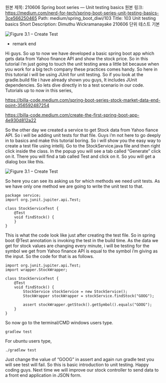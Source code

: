 원본 제목: 210606 Spring boot series — Unit testing basics
원본 링크: https://medium.com/nerd-for-tech/spring-boot-series-unit-testing-basics-3ce566250465
Path:
medium/spring_boot_diwi/103
Title:
103 Unit testing basics
Short Description:
Dimuthu Wickramanayake 210606 단위 테스트 기본

![Figure 3.1 – Create Test](/spring_boot_diwi_img/103-01-create_test.png)
- remark end


Hi guys. So up to now we have developed a basic spring boot app which gets data from Yahoo finance API and show the stock price. So in this tutorial i’m just going to touch the unit testing area a little bit because when you work for a big tech company these practices comes handy. So here in this tutorial i will be using JUnit for unit testing. So if you look at the gradle.build file i have already shown you guys, It includes JUnit dependencies. So lets dive directly in to a test scenario in our code. Tutorials up to now in this series,

https://billa-code.medium.com/spring-boot-series-stock-market-data-end-point-356592487254

https://billa-code.medium.com/create-the-first-spring-boot-app-4e930d812a22

So the other day we created a service to get Stock data from Yahoo fiance API. So i will be adding unit tests for that file. Guys i’m not here to go deeply in to basics and make this tutorial boring. So i will show you the easy way to create a test file using intellij. Go to the StockService.java file and then right click inside the class. In the popup you will see a tab called “Generate” click on it. There you will find a tab called Test and click on it. So you will get a dialog box like this.

![Figure 3.1 – Create Test](/spring_boot_diwi_img/103-01-create_test.png)

So here you can see its asking us for which methods we need unit tests. As we have only one method we are going to write the unit test to that.

```
package service;
import org.junit.jupiter.api.Test;

class StockServiceTest {
    @Test
    void findStock() {
    }
}
```

This is what the code look like just after creating the test file. So in spring boot @Test annotation is invoking the test in the build time. As the data we get for stock values are changing every minute, i will be testing for the symbol we get from Yahoo finance API is equal to the symbol i’m giving as the input. So the code for that is as follows.

```
import org.junit.jupiter.api.Test;
import wrapper.StockWrapper;

class StockServiceTest {
    @Test
    void findStock() {
        StockService stockService = new StockService();
        StockWrapper stockWrapper = stockService.findStock("GOOG");

        assert stockWrapper.getStock().getSymbol().equals("GOOG");
    }
}
```

So now go to the terminal/CMD windows users type.
```
gradlew test
```

For ubuntu users type,
```
./gradlew test
```
Just change the value of “GOOG” in assert and again run gradle test you will see test will fail. So this is basic introduction to unit testing. Happy coding guys. Next time we will improve our stock controller to send data to a front end application in JSON form.

